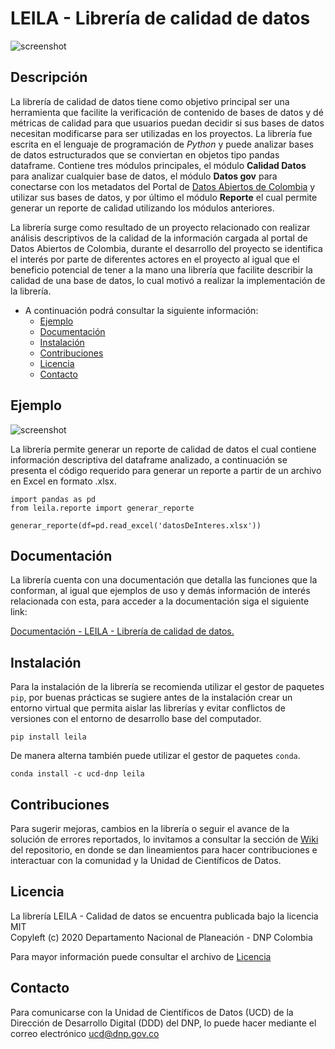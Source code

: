 # LEILA - Librería de calidad de datos

![screenshot](https://raw.githubusercontent.com/ucd-dnp/leila/master/recursos/LEILA.jpg "LEILA")

## Descripción

La librería de calidad de datos tiene como objetivo principal ser una herramienta que facilite la verificación de contenido de bases de datos y dé métricas de calidad para que usuarios puedan decidir si sus bases de datos necesitan modificarse para ser utilizadas en los proyectos. La librería fue escrita en el lenguaje de programación de <em>Python</em> y puede analizar bases de datos estructurados que se conviertan en objetos tipo pandas dataframe. Contiene tres módulos principales, el módulo <strong>Calidad Datos</strong> para analizar cualquier base de datos, el módulo <strong>Datos gov</strong> para conectarse con los metadatos del Portal de [Datos Abiertos de Colombia](https://www.datos.gov.co/) y utilizar sus bases de datos, y por último el módulo <strong>Reporte</strong> el cual permite generar un reporte de calidad utilizando los módulos anteriores.

La librería surge como resultado de un proyecto relacionado con realizar análisis descriptivos de la calidad de la información cargada al portal de Datos Abiertos de Colombia, durante el desarrollo del proyecto se identifica el interés por parte de diferentes actores en el proyecto al igual que el beneficio potencial de tener a la mano una librería que facilite describir la calidad de una base de datos, lo cual motivó a realizar la implementación de la librería.

- A continuación podrá consultar la siguiente información:
  - [Ejemplo](#ejemplo)
  - [Documentación](#documentaci%C3%B3n)  
  - [Instalación](#instalaci%C3%B3n)
  - [Contribuciones](#contribuciones)
  - [Licencia](#licencia)
  - [Contacto](#contacto)

## Ejemplo

![screenshot](https://raw.githubusercontent.com/ucd-dnp/leila/master/recursos/vista_reporte.gif "Reporte")


La librería permite generar un reporte de calidad de datos el cual contiene información descriptiva del dataframe analizado, a continuación se presenta el código requerido para generar un reporte a partir de un archivo en Excel en formato .xlsx.

```
import pandas as pd
from leila.reporte import generar_reporte

generar_reporte(df=pd.read_excel('datosDeInteres.xlsx'))
```

## Documentación

La librería cuenta con una documentación que detalla las funciones que la conforman, al igual que ejemplos de uso y demás información de interés relacionada con esta, para acceder a la documentación siga el siguiente link:

[Documentación - LEILA - Librería de calidad de datos.](https://ucd-dnp.github.io/leila/)

## Instalación

Para la instalación de la librería se recomienda utilizar el gestor de paquetes ``pip``, por buenas prácticas se sugiere antes de la instalación crear un entorno virtual que permita aislar las librerías y evitar conflictos de versiones con el entorno de desarrollo base del computador.

```
pip install leila
```

De manera alterna también puede utilizar el gestor de paquetes ``conda``.

```
conda install -c ucd-dnp leila
```
## Contribuciones

Para sugerir mejoras, cambios en la librería o seguir el avance de la solución de errores reportados, lo invitamos a consultar la sección de [Wiki](https://github.com/ucd-dnp/leila/wiki/:::-Wiki-LEILA-:-P%C3%A1gina-de-inicio-:::) del repositorio, en donde se dan lineamientos para hacer contribuciones e interactuar con la comunidad y la Unidad de Científicos de Datos.

## Licencia

La librería LEILA - Calidad de datos se encuentra publicada bajo la licencia MIT <br />
Copyleft (c) 2020 Departamento Nacional de Planeación - DNP Colombia

Para mayor información puede consultar el archivo de [Licencia](https://github.com/ucd-dnp/calidad_datos/blob/master/LICENSE)

## Contacto

Para comunicarse con la Unidad de Científicos de Datos (UCD) de la Dirección de Desarrollo Digital (DDD) del DNP, lo puede hacer mediante el correo electrónico ucd@dnp.gov.co
